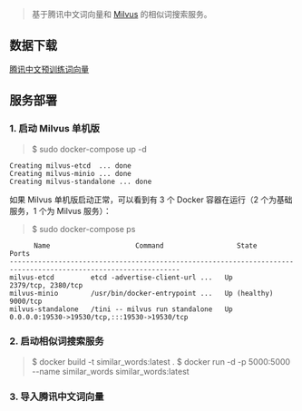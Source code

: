 > 基于腾讯中文词向量和 [Milvus](https://milvus.io/cn/docs) 的相似词搜索服务。

## 数据下载

[腾讯中文预训练词向量](https://pan.baidu.com/s/1Xud2TTo861hkdvjleDXslg?pwd=qnft)

## 服务部署

### 1. 启动 Milvus 单机版

> $ sudo docker-compose up -d

```
Creating milvus-etcd  ... done
Creating milvus-minio ... done
Creating milvus-standalone ... done
```

如果 Milvus 单机版启动正常，可以看到有 3 个 Docker 容器在运行（2 个为基础服务，1 个为 Milvus 服务）：

> $ sudo docker-compose ps

```
      Name                     Command                  State                          Ports
----------------------------------------------------------------------------------------------------------------
milvus-etcd         etcd -advertise-client-url ...   Up             2379/tcp, 2380/tcp
milvus-minio        /usr/bin/docker-entrypoint ...   Up (healthy)   9000/tcp
milvus-standalone   /tini -- milvus run standalone   Up             0.0.0.0:19530->19530/tcp,:::19530->19530/tcp
```

### 2. 启动相似词搜索服务

> $ docker build -t similar_words:latest .
> $ docker run -d -p 5000:5000 --name similar_words similar_words:latest

### 3. 导入腾讯中文词向量
